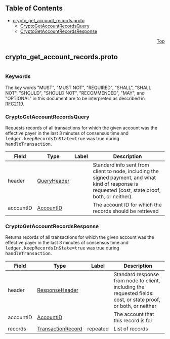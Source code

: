 ## Table of Contents

- [crypto_get_account_records.proto](#crypto_get_account_records-proto)
    - [CryptoGetAccountRecordsQuery](#proto-CryptoGetAccountRecordsQuery)
    - [CryptoGetAccountRecordsResponse](#proto-CryptoGetAccountRecordsResponse)
  



<a name="crypto_get_account_records-proto"></a>
<p align="right"><a href="#top">Top</a></p>

## crypto_get_account_records.proto
#

### Keywords
The key words "MUST", "MUST NOT", "REQUIRED", "SHALL", "SHALL NOT",
"SHOULD", "SHOULD NOT", "RECOMMENDED", "MAY", and "OPTIONAL" in this
document are to be interpreted as described in [RFC2119](https://www.ietf.org/rfc/rfc2119).


<a name="proto-CryptoGetAccountRecordsQuery"></a>

### CryptoGetAccountRecordsQuery
Requests records of all transactions for which the given account was the effective payer in the last 3 minutes of consensus time and <tt>ledger.keepRecordsInState=true</tt> was true during <tt>handleTransaction</tt>.


| Field | Type | Label | Description |
| ----- | ---- | ----- | ----------- |
| header | [QueryHeader](#proto-QueryHeader) |  | Standard info sent from client to node, including the signed payment, and what kind of response is requested (cost, state proof, both, or neither). |
| accountID | [AccountID](#proto-AccountID) |  | The account ID for which the records should be retrieved |






<a name="proto-CryptoGetAccountRecordsResponse"></a>

### CryptoGetAccountRecordsResponse
Returns records of all transactions for which the given account was the effective payer in the last 3 minutes of consensus time and <tt>ledger.keepRecordsInState=true</tt> was true during <tt>handleTransaction</tt>.


| Field | Type | Label | Description |
| ----- | ---- | ----- | ----------- |
| header | [ResponseHeader](#proto-ResponseHeader) |  | Standard response from node to client, including the requested fields: cost, or state proof, or both, or neither |
| accountID | [AccountID](#proto-AccountID) |  | The account that this record is for |
| records | [TransactionRecord](#proto-TransactionRecord) | repeated | List of records |





 <!-- end messages -->

 <!-- end enums -->

 <!-- end HasExtensions -->

 <!-- end services -->


